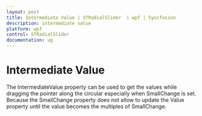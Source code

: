 ```yaml
---
layout: post
title: Intermediate Value | SfRadialSlider  | wpf | Syncfusion
description: intermediate value 
platform: wpf
control: SfRadialSlider 
documentation: ug
---
```


# Intermediate Value

The IntermediateValue property can be used to get the values while dragging the pointer along the circular especially when SmallChange is set. Because the SmallChange property does not allow to update the Value property until the value becomes the multiples of SmallChange. 
